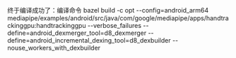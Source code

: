 终于编译成功了：编译命令
 bazel build -c opt --config=android_arm64 mediapipe/examples/android/src/java/com/google/mediapipe/apps/handtrackinggpu:handtrackinggpu --verbose_failures --define=android_dexmerger_tool=d8_dexmerger --define=android_incremental_dexing_tool=d8_dexbuilder --nouse_workers_with_dexbuilder
